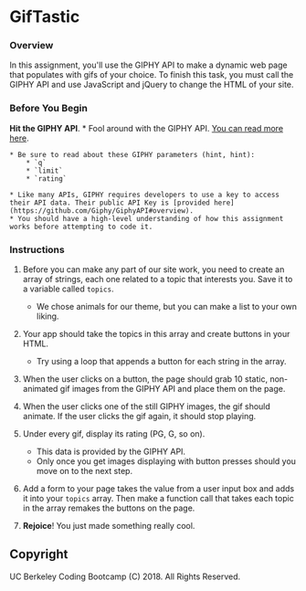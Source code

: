 # GifTastic

### Overview
In this assignment, you'll use the GIPHY API to make a dynamic web page that populates with gifs of your choice. To finish this task, you must call the GIPHY API and use JavaScript and jQuery to change the HTML of your site.

### Before You Begin

**Hit the GIPHY API**.
	* Fool around with the GIPHY API. [You can read more here](https://developers.giphy.com/).

	* Be sure to read about these GIPHY parameters (hint, hint): 
		* `q`
		* `limit`
		* `rating`

	* Like many APIs, GIPHY requires developers to use a key to access their API data. Their public API Key is [provided here](https://github.com/Giphy/GiphyAPI#overview). 
	* You should have a high-level understanding of how this assignment works before attempting to code it.

### Instructions

1. Before you can make any part of our site work, you need to create an array of strings, each one related to a topic that interests you. Save it to a variable called `topics`. 
	* We chose animals for our theme, but you can make a list to your own liking.

2. Your app should take the topics in this array and create buttons in your HTML.
	* Try using a loop that appends a button for each string in the array.

3. When the user clicks on a button, the page should grab 10 static, non-animated gif images from the GIPHY API and place them on the page. 

4. When the user clicks one of the still GIPHY images, the gif should animate. If the user clicks the gif again, it should stop playing.

5. Under every gif, display its rating (PG, G, so on). 
	* This data is provided by the GIPHY API.
	* Only once you get images displaying with button presses should you move on to the next step.

6. Add a form to your page takes the value from a user input box and adds it into your `topics` array. Then make a function call that takes each topic in the array remakes the buttons on the page.

7. **Rejoice**! You just made something really cool.

## Copyright
UC Berkeley Coding Bootcamp (C) 2018. All Rights Reserved.
